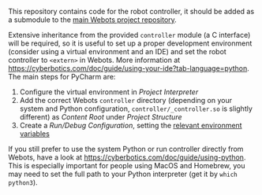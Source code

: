 This repository contains code for the robot controller, it should be added as a submodule to the [main Webots project repository](https://github.com/IDP-L211/idp).

Extensive inheritance from the provided `controller` module (a C interface) will be required, so it is useful to set up a proper development environment (consider using a virtual environment and an IDE) and set the robot controller to `<extern>` in Webots. More information at https://cyberbotics.com/doc/guide/using-your-ide?tab-language=python. The main steps for PyCharm are:

1. Configure the virtual environment in _Project Interpreter_
2. Add the correct Webots `controller` directory (depending on your system and Python configuration, `controller/_controller.so` is slightly different) as _Content Root_ under _Project Structure_
3. Create a _Run/Debug Configuration_, setting the [relevant environment variables](https://cyberbotics.com/doc/guide/running-extern-robot-controllers?tab-language=python)

If you still prefer to use the system Python or run controller directly from Webots, have a look at https://cyberbotics.com/doc/guide/using-python. This is especially important for people using MacOS and Homebrew, you may need to set the full path to your Python interpreter (get it by `which python3`).
